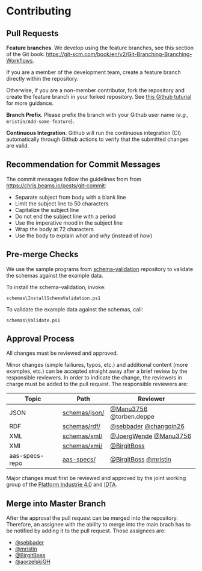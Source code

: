 # Contributing

## Pull Requests

**Feature branches**. We develop using the feature branches, see this section of the Git book:
https://git-scm.com/book/en/v2/Git-Branching-Branching-Workflows.

If you are a member of the development team, create a feature branch directly
within the repository.

Otherwise, if you are a non-member contributor, fork the repository and create
the feature branch in your forked repository. See [this Github tuturial](
https://help.github.com/en/github/collaborating-with-issues-and-pull-requests/creating-a-pull-request-from-a-fork
) for more guidance. 

**Branch Prefix**. Please prefix the branch with your Github user name 
(*e.g.,* `mristin/Add-some-feature`).

**Continuous Integration**. Github will run the continuous integration (CI) 
automatically through Github actions to verify that the submitted changes are
valid.

## Recommendation for Commit Messages

The commit messages follow the guidelines from 
from https://chris.beams.io/posts/git-commit:
* Separate subject from body with a blank line
* Limit the subject line to 50 characters
* Capitalize the subject line
* Do not end the subject line with a period
* Use the imperative mood in the subject line
* Wrap the body at 72 characters
* Use the body to explain *what* and *why* (instead of *how*)

## Pre-merge Checks

We use the sample programs from 
[schema-validation](https://github.com/admin-shell-io/schema-validation) 
repository to validate the schemas against the example data.

To install the schema-validation, invoke:

```
schemas\InstallSchemaValidation.ps1
```

To validate the example data against the schemas, call:

```
schemas\Validate.ps1
```

## Approval Process
All changes must be reviewed and approved.

Minor changes (simple failiures, typos, etc.) and additional content (more examples, etc.) can be accepted straight away after a brief review by the responsible reviewers.
In order to indicate the change, the reviewers in charge must be added to the pull request.
The responsible reviewers are:

| Topic | Path | Reviewer |
| ------------- | ------------- | ------------- |
| JSON | [schemas/json/](schemas/json/) | [@Manu3756](https://github.com/Manu3756) @torben.deppe |
| RDF | [schemas/rdf/](schemas/rdf/) | [@sebbader](https://github.com/sebbader) [@changqin26](https://github.com/changqin26) |
| XML | [schemas/xml/](schemas/xml/) | [@JoergWende](https://github.com/JoergWende) [@Manu3756](https://github.com/Manu3756) |
| XMI | [schemas/xmi/](schemas/xmi/) | [@BirgitBoss](https://github.com/BirgitBoss) |
| aas-specs-repo | [aas-specs/](https://github.com/admin-shell-io/aas-specs) | [@BirgitBoss](https://github.com/BirgitBoss) [@mristin](https://github.com/mristin) |


Major changes must first be reviewed and approved by the joint working group of the [Platform Industrie 4.0](http://www.plattform-i40.de) and [IDTA](https://industrialdigitaltwin.org/).


## Merge into Master Branch
After the approval the pull request can be merged into the repository.
Therefore, an assignee with the ability to merge into the main brach has to be notified by adding it to the pull request.
Those assignees are:
- [@sebbader](https://github.com/sebbader)
- [@mristin](https://github.com/mristin)
- [@BirgitBoss](https://github.com/BirgitBoss) 
- [@aorzelskiGH](https://github.com/aorzelskiGH) 
